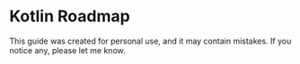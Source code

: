 # Kotlin Roadmap

This guide was created for personal use, and it may contain mistakes. If you notice any, please let me know.
